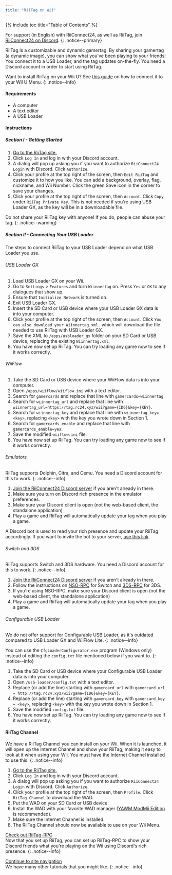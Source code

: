 ```yaml
---
title: "RiiTag on Wii"
---
```


{% include toc title="Table of Contents" %}

For support (in English) with RiiConnect24, as well as RiiTag, join [RiiConnect24 on Discord](https://discord.gg/rc24).
{: .notice--primary}

RiiTag is a customizable and dynamic gamertag. By sharing your gamertag (a dynamic image), you can show what you've been playing to your friends! You connect it to a USB Loader, and the tag updates on-the-fly. You need a Discord account in order to start using RiiTag.

Want to install RiiTag on your Wii U? See [this guide](riitag-wiiu) on how to connect it to your Wii U Menu.
{: .notice--info}

#### Requirements

* A computer
* A text editor
* A USB Loader

#### Instructions

##### Section I - Getting Started

1. [Go to the RiiTag site.](https://tag.rc24.xyz/)
1. Click `Log In` and log in with your Discord account.
1. A dialog will pop up asking you if you want to authorize `RiiConnect24 Login` with Discord. Click `Authorize`.
1. Click your profile at the top right of the screen, then `Edit RiiTag` and customize it to how you like. You can add a background, overlay, flag, nickname, and Wii Number. Click the green Save icon in the corner to save your changes.
1. Click your profile at the top right of the screen, then `Account`. Click `Copy` under `RiiTag Private Key`. This is not needed if you're using USB Loader GX, as the key will be in a downloadable file.

Do not share your RiiTag key with anyone! If you do, people can abuse your tag.
{: .notice--warning}

##### Section II - Connecting Your USB Loader

The steps to connect RiiTag to your USB Loader depend on what USB Loader you use.

###### USB Loader GX

1. Load USB Loader GX on your Wii.
1. Go to `Settings` > `Features` and turn `Wiinnertag` on. Press `Yes` or `OK` to any dialogues that show up.
1. Ensure that `Initialize Network` is turned on.
1. Exit USB Loader GX.
1. Insert the SD Card or USB device where your USB Loader GX data is into your computer.
1. Click your profile at the top right of the screen, then `Account`. Click `You can also download your Wiinnertag.xml.` which will download the file needed to use RiiTag with USB Loader GX.
1. Save the XML to `/apps/usbloader_gx`  folder on your SD Card or USB device, replacing the existing `Wiinnertag.xml`.
1. You have now set up RiiTag. You can try loading any game now to see if it works correctly.

###### WiiFlow

1. Take the SD Card or USB device where your WiiFlow data is into your computer.
1. Open `/apps/wiiflow/wiiflow.ini` with a text editor.
1. Search for `gamercards` and replace that line with `gamercards=wiinnertag`.
1. Search for `wiinnertag_url` and replace that line with `wiinnertag_url=https://tag.rc24.xyz/wii?game={ID6}&key={KEY}`.
1. Search for `wiinnertag_key` and replace that line with `wiinnertag_key=<key>`, replacing `<key>` with the key you wrote down in Section 1.
1. Search for `gamercards_enable` and replace that line with `gamercards_enable=yes`.
1. Save the modified `wiiflow.ini` file.
1. You have now set up RiiTag. You can try loading any game now to see if it works correctly.

###### Emulators

RiiTag supports Dolphin, Citra, and Cemu.
You need a Discord account for this to work.
{: .notice--info}

1. [Join the RiiConnect24 Discord server](https://discord.gg/rc24) if you aren't already in there.
1. Make sure you turn on Discord rich presence in the emulator preferences.
1. Make sure your Discord client is open (not the web-based client, the standalone application)
1. Play a game and RiiTag will automatically update your tag when you play a game.

A Discord bot is used to read your rich presence and update your RiiTag accordingly. If you want to invite the bot to your server, [use this link](https://discord.com/oauth2/authorize?client_id=596108891071447052&scope=bot).

###### Switch and 3DS

RiiTag supports Switch and 3DS hardware.
You need a Discord account for this to work.
{: .notice--info}

1. [Join the RiiConnect24 Discord server](https://discord.gg/rc24) if you aren't already in there.
1. Follow the instructions on [NSO-RPC](https://github.com/MCMi460/NSO-RPC) for Switch and [3DS-RPC](https://github.com/MCMi460/3DS-RPC) for 3DS.
1. If you're using NSO-RPC, make sure your Discord client is open (not the web-based client, the standalone application)
1. Play a game and RiiTag will automatically update your tag when you play a game.

###### Configurable USB Loader

We do not offer support for Configurable USB Loader, as it's outdated compared to USB Loader GX and WiiFlow Lite.
{: .notice--info}

You can use the `CfgLoaderConfigurator.exe` program (Windows only) instead of editing the `config.txt` file mentioned below if you want to.
{: .notice--info}

1. Take the SD Card or USB device where your Configurable USB Loader data is into your computer.
1. Open `/usb-loader/config.txt` with a text editor.
1. Replace (or add the line) starting with `gamercard_url` with `gamercard_url = http://tag.rc24.xyz/wii?game={ID6}&key={KEY}`.
1. Replace (or add the line) starting with `gamercard_key` with `gamercard_key = <key>`, replacing `<key>` with the key you wrote down in Section 1.
1. Save the modified `config.txt` file.
1. You have now set up RiiTag. You can try loading any game now to see if it works correctly.

#### RiiTag Channel

We have a RiiTag Channel you can install on your Wii. When it is launched, it will open up the Internet Channel and show your RiiTag, making it easy to look at it when using your Wii. You must have the Internet Channel installed to use this.
{: .notice--info}

1. [Go to the RiiTag site.](https://tag.rc24.xyz/)
1. Click `Log In` and log in with your Discord account.
1. A dialog will pop up asking you if you want to authorize `RiiConnect24 Login` with Discord. Click `Authorize`.
1. Click your profile at the top right of the screen, then `Profile`. Click `RiiTag Channel` to download the WAD.
1. Put the WAD on your SD Card or USB device.
1. Install the WAD with your favorite WAD manager ([YAWM ModMii Edition](yawmme) is recommended).
1. Make sure the Internet Channel is installed.
1. The RiiTag Channel should now be available to use on your Wii Menu.

[Check out RiiTag-RPC](https://github.com/RiiConnect24/RiiTag-RPC/releases/latest)<br>
Now that you set up RiiTag, you can set up RiiTag-RPC to show your Discord friends what you're playing on the Wii using Discord's rich presence.
{: .notice--info}

[Continue to site navigation](site-navigation)<br>
We have many other tutorials that you might like.
{: .notice--info}
